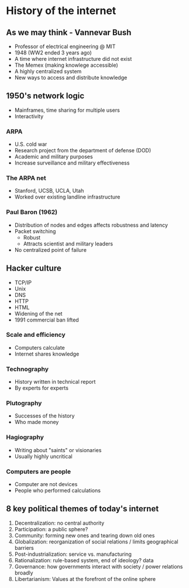 # History of the internet

## As we may think - Vannevar Bush

- Professor of electrical engineering @ MIT
- 1948 (WW2 ended 3 years ago)
- A time where internet infrastructure did not exist
- The Memex (making knowlege accessible)
- A highly centralized system
- New ways to access and distribute knowledge

## 1950's network logic

- Mainframes, time sharing for multiple users
- Interactivity

### ARPA

- U.S. cold war
- Research project from the department of defense (DOD)
- Academic and military purposes
- Increase surveillance and military effectiveness

### The ARPA net

- Stanford, UCSB, UCLA, Utah
- Worked over existing landline infrastructure

### Paul Baron (1962)

- Distribution of nodes and edges affects robustness and latency
- Packet switching
    - Robust
    - Attracts scientist and military leaders
- No centralized point of failure

## Hacker culture

- TCP/IP
- Unix
- DNS
- HTTP
- HTML
- Widening of the net
- 1991 commercial ban lifted

### Scale and efficiency

- Computers calculate
- Internet shares knowledge

### Technography

- History written in technical report
- By experts for experts

### Plutography

- Successes of the history
- Who made money

### Hagiography

- Writing about "saints" or visionaries
- Usually highly uncritical

### Computers are people

- Computer are not devices
- People who performed calculations

## 8 key political themes of today's internet

1) Decentralization: no central authority
2) Participation: a public sphere?
3) Community: forming new ones and tearing down old ones
4) Globalization: reorganization of social relations / limits geographical barriers
5) Post-industrialization: service vs. manufacturing
6) Rationalization: rule-based system, end of ideology? data
7) Governance: how governments interact with society / power relations broadly
8) Libertarianism: Values at the forefront of the online sphere
